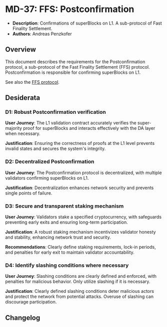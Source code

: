 # MD-37: FFS: Postconfirmation

- **Description**: Confirmations of superBlocks on L1. A sub-protocol of Fast Finality Settlement.
- **Authors**: Andreas Penzkofer

## Overview

This document describes the requirements for the Postconfirmation protocol, a sub-protocol of the Fast Finality Settlement (FFS) protocol. Postconfirmation is responsible for confirming superBlocks on L1.

See also the [FFS protocol](../mip-34/README.md).

## Desiderata

### D1: Robust Postconfirmation verification

**User Journey**: The L1 validation contract accurately verifies the super-majority proof for superBlocks and interacts effectively with the DA layer when necessary.

**Justification**: Ensuring the correctness of proofs at the L1 level prevents invalid states and secures the system's integrity.

### D2: Decentralized Postconfirmation

**User Journey**: The Postconfirmation protocol is decentralized, with multiple validators confirming superBlocks on L1.

**Justification**: Decentralization enhances network security and prevents single points of failure.

### D3: Secure and transparent staking mechanism

**User Journey**: Validators stake a specified cryptocurrency, with safeguards preventing early exits and ensuring long-term participation.

**Justification**: A robust staking mechanism incentivizes validator honesty and stability, enhancing network trust and security.

**Recommendations**: Clearly define staking requirements, lock-in periods, and penalties for early exit to maintain validator accountability.

### D4: Identify slashing conditions where necessary

**User Journey**: Slashing conditions are clearly defined and enforced, with penalties for malicious behavior. Only utilize slashing if it is necessary.

**Justification**: Clearly defined slashing conditions deter malicious actors and protect the network from potential attacks. Overuse of slashing can discourage participation.

## Changelog
